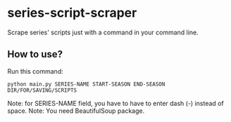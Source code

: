 # series-script-scraper
Scrape series' scripts just with a command in your command line.

## How to use?
Run this command:
```
python main.py SERIES-NAME START-SEASON END-SEASON DIR/FOR/SAVING/SCRIPTS
```
Note: for SERIES-NAME field, you have to have to enter dash (-) instead of space.
Note: You need BeautifulSoup package.